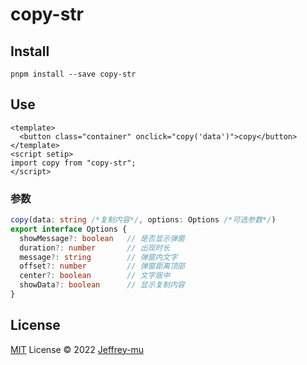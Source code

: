 # copy-str
## Install
```shell
pnpm install --save copy-str
```

## Use

```vue
<template>
  <button class="container" onclick="copy('data')">copy</button>
</template>
<script setip>
import copy from "copy-str";
</script>

```
### 参数

```ts
copy(data: string /*复制内容*/, options: Options /*可选参数*/)
export interface Options {
  showMessage?: boolean   // 是否显示弹窗
  duration?: number       // 出现时长
  message?: string        // 弹窗内文字
  offset?: number         // 弹窗距离顶部
  center?: boolean        // 文字居中
  showData?: boolean      // 显示复制内容
}
```
## License

[MIT](./LICENSE) License © 2022 [Jeffrey-mu](https://github.com/Jeffrey-mu)
